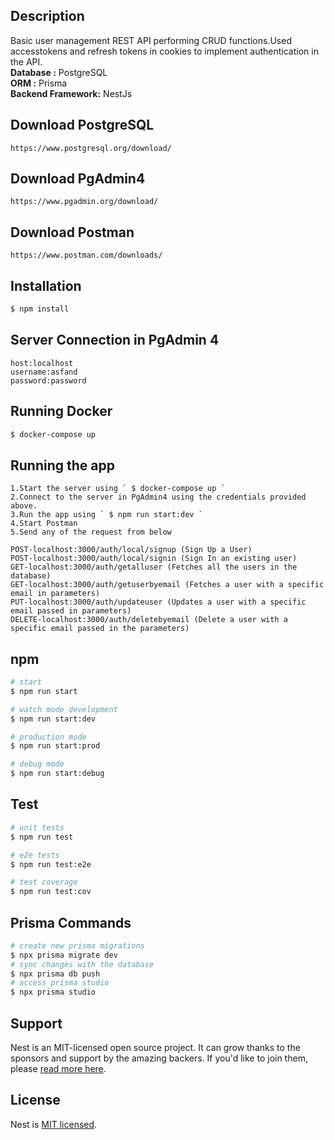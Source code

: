 
## Description
Basic user management REST API performing CRUD functions.Used accesstokens and refresh tokens in cookies to implement authentication in the API.<br>
<b>Database :</b> PostgreSQL<br>
<b>ORM :</b> Prisma<br>
<b>Backend Framework:</b> NestJs


## Download PostgreSQL
```
https://www.postgresql.org/download/
```
## Download PgAdmin4
```
https://www.pgadmin.org/download/
```
## Download Postman
```
https://www.postman.com/downloads/
```

## Installation

```bash
$ npm install
```
## Server Connection in PgAdmin 4
```
host:localhost
username:asfand
password:password
```

## Running Docker
```bash
$ docker-compose up
```
## Running the app

```
1.Start the server using ` $ docker-compose up ` 
2.Connect to the server in PgAdmin4 using the credentials provided above.
3.Run the app using ` $ npm run start:dev `
4.Start Postman
5.Send any of the request from below

POST-localhost:3000/auth/local/signup (Sign Up a User)
POST-localhost:3000/auth/local/signin (Sign In an existing user)
GET-localhost:3000/auth/getalluser (Fetches all the users in the database)
GET-localhost:3000/auth/getuserbyemail (Fetches a user with a specific email in parameters)
PUT-localhost:3000/auth/updateuser (Updates a user with a specific email passed in parameters)
DELETE-localhost:3000/auth/deletebyemail (Delete a user with a specific email passed in the parameters)
```
## npm
```bash
# start
$ npm run start

# watch mode development
$ npm run start:dev

# production mode
$ npm run start:prod

# debug mode
$ npm run start:debug
```

## Test

```bash
# unit tests
$ npm run test

# e2e tests
$ npm run test:e2e

# test coverage
$ npm run test:cov
```
## Prisma Commands
```bash
# create new prisma migrations
$ npx prisma migrate dev
# sync changes with the database
$ npx prisma db push
# access prisma studio
$ npx prisma studio
```


## Support

Nest is an MIT-licensed open source project. It can grow thanks to the sponsors and support by the amazing backers. If you'd like to join them, please [read more here](https://docs.nestjs.com/support).

## License

Nest is [MIT licensed](LICENSE).
